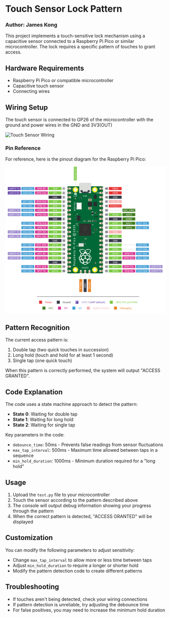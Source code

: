 # Touch Sensor Lock Pattern
### Author: James Kong

This project implements a touch-sensitive lock mechanism using a capacitive sensor connected to a Raspberry Pi Pico or similar microcontroller. The lock requires a specific pattern of touches to grant access.

## Hardware Requirements

- Raspberry Pi Pico or compatible microcontroller
- Capacitive touch sensor
- Connecting wires

## Wiring Setup

The touch sensor is connected to GP26 of the microcontroller with the ground and power wires in the GND and 3V3(OUT)

![Touch Sensor Wiring](../assets/touch_setup.png)

### Pin Reference

For reference, here is the pinout diagram for the Raspberry Pi Pico:

![Pin Reference](../assets/Pin_Reference.png)

## Pattern Recognition

The current access pattern is:
1. Double tap (two quick touches in succession)
2. Long hold (touch and hold for at least 1 second)
3. Single tap (one quick touch)

When this pattern is correctly performed, the system will output "ACCESS GRANTED".

## Code Explanation

The code uses a state machine approach to detect the pattern:

- **State 0**: Waiting for double tap
- **State 1**: Waiting for long hold
- **State 2**: Waiting for single tap

Key parameters in the code:
- `debounce_time`: 50ms - Prevents false readings from sensor fluctuations
- `max_tap_interval`: 500ms - Maximum time allowed between taps in a sequence
- `min_hold_duration`: 1000ms - Minimum duration required for a "long hold"

## Usage

1. Upload the `test.py` file to your microcontroller
2. Touch the sensor according to the pattern described above
3. The console will output debug information showing your progress through the pattern
4. When the correct pattern is detected, "ACCESS GRANTED" will be displayed

## Customization

You can modify the following parameters to adjust sensitivity:

- Change `max_tap_interval` to allow more or less time between taps
- Adjust `min_hold_duration` to require a longer or shorter hold
- Modify the pattern detection code to create different patterns

## Troubleshooting

- If touches aren't being detected, check your wiring connections
- If pattern detection is unreliable, try adjusting the debounce time
- For false positives, you may need to increase the minimum hold duration
